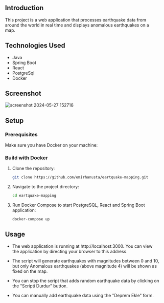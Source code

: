 ## Introduction

This project is a web application that processes earthquake data from around the world in real time and displays anomalous earthquakes on a map.

## Technologies Used

- Java
- Spring Boot
- React
- PostgreSql
- Docker

## Screenshot

![screenshot 2024-05-27 152716](https://github.com/emirhanusta/eartquake-mapping/assets/83432342/e708d32a-6e7e-469c-a65b-ab462d9f993b)


## Setup

### Prerequisites

Make sure you have Docker on your machine:


### Build with Docker

1. Clone the repository:

    ```bash
    git clone https://github.com/emirhanusta/eartquake-mapping.git
    ```

2. Navigate to the project directory:

    ```bash
    cd eartquake-mapping
    ```

3. Run Docker Compose to start PostgreSQL, React and Spring Boot application:

    ```bash
    docker-compose up
    ```
## Usage

   - The web application is running at http://localhost:3000. You can view the application by directing your browser to this address

   - The script will generate earthquakes with magnitudes between 0 and 10, but only Anomalous earthquakes (above magnitude 4) will be shown as fixed on the map.

   - You can stop the script that adds random earthquake data by clicking on the "Scripti Durdur" button.

   - You can manually add earthquake data using the "Deprem Ekle" form.
    
